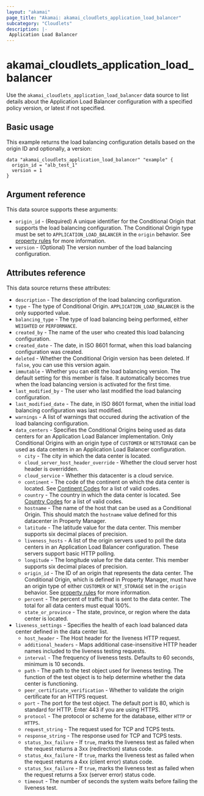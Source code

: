 ```yaml
---
layout: "akamai"
page_title: "Akamai: akamai_cloudlets_application_load_balancer"
subcategory: "Cloudlets"
description: |-
 Application Load Balancer
---
```


# akamai_cloudlets_application_load_balancer

Use the `akamai_cloudlets_application_load_balancer` data source to list details about the Application Load Balancer configuration with a specified policy version, or latest if not specified.

## Basic usage

This example returns the load balancing configuration details based on the origin ID and optionally, a version:

```hcl
data "akamai_cloudlets_application_load_balancer" "example" {
  origin_id = "alb_test_1"
  version = 1
}
```

## Argument reference

This data source supports these arguments:

* `origin_id` - (Required) A unique identifier for the Conditional Origin that supports the load balancing configuration. The Conditional Origin type must be set to `APPLICATION_LOAD_BALANCER` in the `origin` behavior. See [property rules](../data-sources/property-rules.md) for more information.
* `version` - (Optional) The version number of the load balancing configuration.

## Attributes reference

This data source returns these attributes:

* `description` - The description of the load balancing configuration.
* `type` - The type of Conditional Origin. `APPLICATION_LOAD_BALANCER` is the only supported value.
* `balancing_type` - The type of load balancing being performed, either `WEIGHTED` or `PERFORMANCE`.
* `created_by` - The name of the user who created this load balancing configuration.
* `created_date` - The date, in ISO 8601 format, when this load balancing configuration was created.
* `deleted` - Whether the Conditional Origin version has been deleted. If `false`, you can use this version again.
* `immutable` - Whether you can edit the load balancing version. The default setting for this member is false. It automatically becomes true when the load balancing version is activated for the first time.
* `last_modified_by` - The user who last modified the load balancing configuration.
* `last_modified_date` - The date, in ISO 8601 format, when the initial load balancing configuration was last modified.
* `warnings` - A list of warnings that occured during the activation of the load balancing configuration.
* `data_centers` - Specifies the Conditional Origins being used as data centers for an Application Load Balancer implementation. Only Conditional Origins with an origin type of `CUSTOMER` or `NETSTORAGE` can be used as data centers in an Application Load Balancer configuration.
  * `city` - The city in which the data center is located.
  * `cloud_server_host_header_override` - Whether the cloud server host header is overridden.
  * `cloud_service` - Whether this datacenter is a cloud service.
  * `continent` - The code of the continent on which the data center is located. See [Continent Codes](https://control.akamai.com/dl/edgescape/continentCodes.csv) for a list of valid codes.
  * `country` - The country in which the data center is located. See [Country Codes](https://control.akamai.com/dl/edgescape/cc2continent.csv) for a list of valid codes.
  * `hostname` - The name of the host that can be used as a Conditional Origin. This should match the `hostname` value defined for this datacenter in Property Manager.
  * `latitude` - The latitude value for the data center. This member supports six decimal places of precision.
  * `liveness_hosts` - A list of the origin servers used to poll the data centers in an Application Load Balancer configuration. These servers support basic HTTP polling.
  * `longitude` - The longitude value for the data center. This member supports six decimal places of precision.
  * `origin_id` - The ID of an origin that represents the data center. The Conditional Origin, which is defined in Property Manager, must have an origin type of either `CUSTOMER` or `NET_STORAGE` set in the `origin` behavior. See [property rules](../data-sources/property-rules.md) for more information.
  * `percent` - The percent of traffic that is sent to the data center. The total for all data centers must equal 100%.
  * `state_or_province` - The state, province, or region where the data center is located.
* `liveness_settings` - Specifies the health of each load balanced data center defined in the data center list.
  * `host_header` - The Host header for the liveness HTTP request.
  * `additional_headers` - Maps additional case-insensitive HTTP header names included to the liveness testing requests.
  * `interval` - The frequency of liveness tests. Defaults to 60 seconds, minimum is 10 seconds.
  * `path` - The path to the test object used for liveness testing. The function of the test object is to help determine whether the data center is functioning.
  * `peer_certificate_verification` - Whether to validate the origin certificate for an HTTPS request.
  * `port` - The port for the test object. The default port is 80, which is standard for HTTP. Enter 443 if you are using HTTPS.
  * `protocol` - The protocol or scheme for the database, either `HTTP` or `HTTPS`.
  * `request_string` - The request used for TCP and TCPS tests.
  * `response_string` - The response used for TCP and TCPS tests.
  * `status_3xx_failure` - If `true`, marks the liveness test as failed when the request returns a 3xx (redirection) status code.
  * `status_4xx_failure` - If `true`, marks the liveness test as failed when the request returns a 4xx (client error) status code.
  * `status_5xx_failure` - If `true`, marks the liveness test as failed when the request returns a 5xx (server error) status code.
  * `timeout` - The number of seconds the system waits before failing the liveness test.
